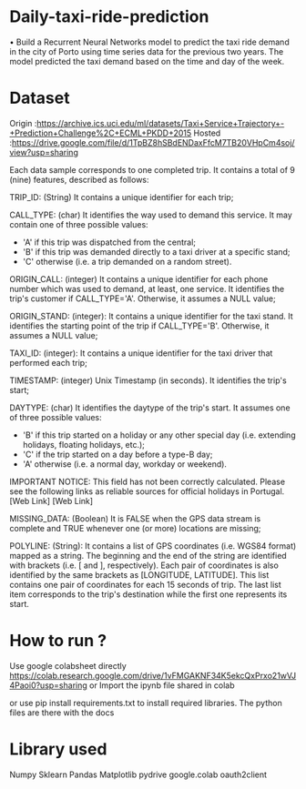 # Daily-taxi-ride-prediction
•	Build a Recurrent Neural Networks model to predict the taxi ride demand in the city of Porto using time series data for the previous two years. The model predicted the taxi demand based on the time and day of the week.

# Dataset
Origin :https://archive.ics.uci.edu/ml/datasets/Taxi+Service+Trajectory+-+Prediction+Challenge%2C+ECML+PKDD+2015
Hosted :https://drive.google.com/file/d/1TpBZ8hSBdENDaxFfcM7TB20VHpCm4soj/view?usp=sharing

Each data sample corresponds to one completed trip. It contains a total of 9 (nine) features, described as follows:

TRIP_ID: (String) It contains a unique identifier for each trip;

CALL_TYPE: (char) It identifies the way used to demand this service. It may contain one of three possible values:
- 'A' if this trip was dispatched from the central;
- 'B' if this trip was demanded directly to a taxi driver at a specific stand;
- 'C' otherwise (i.e. a trip demanded on a random street).

ORIGIN_CALL: (integer) It contains a unique identifier for each phone number which was used to demand, at least, one service. It identifies the trip's customer if CALL_TYPE='A'. Otherwise, it assumes a NULL value;

ORIGIN_STAND: (integer): It contains a unique identifier for the taxi stand. It identifies the starting point of the trip if CALL_TYPE='B'. Otherwise, it assumes a NULL value;

TAXI_ID: (integer): It contains a unique identifier for the taxi driver that performed each trip;

TIMESTAMP: (integer) Unix Timestamp (in seconds). It identifies the trip's start;

DAYTYPE: (char) It identifies the daytype of the trip's start. It assumes one of three possible values:
- 'B' if this trip started on a holiday or any other special day (i.e. extending holidays, floating holidays, etc.);
- 'C' if the trip started on a day before a type-B day;
- 'A' otherwise (i.e. a normal day, workday or weekend).

IMPORTANT NOTICE: This field has not been correctly calculated. Please see the following links as reliable sources for official holidays in Portugal.
[Web Link]
[Web Link]

MISSING_DATA: (Boolean) It is FALSE when the GPS data stream is complete and TRUE whenever one (or more) locations are missing;

POLYLINE: (String): It contains a list of GPS coordinates (i.e. WGS84 format) mapped as a string. The beginning and the end of the string are identified with brackets (i.e. [ and ], respectively). Each pair of coordinates is also identified by the same brackets as [LONGITUDE, LATITUDE]. This list contains one pair of coordinates for each 15 seconds of trip. The last list item corresponds to the trip's destination while the first one represents its start.

# How to run ?
Use google colabsheet directly
https://colab.research.google.com/drive/1vFMGAKNF34K5ekcQxPrxo21wVJ4Paoi0?usp=sharing
or Import the ipynb file shared in colab

or
use pip install requirements.txt to install required libraries.
The python files are there with the docs

# Library used
Numpy
Sklearn
Pandas
Matplotlib
pydrive
google.colab
oauth2client


